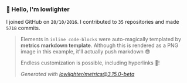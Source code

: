 ### 👋 Hello, I'm lowlighter

I joined GitHub on `20/10/2016`.
I contributed to `35` repositories and made `5718` commits.

> Elements in `inline code-blocks` were auto-magically templated by **metrics markdown template**.
> Although this is rendered as a PNG image in this example, it'll actually push markdown 😎
>
> Endless customization is possible, including hyperlinks 🎉!
>
> *Generated with [lowlighter/metrics@3.15.0-beta](https://github.com/lowlighter/metrics)*
